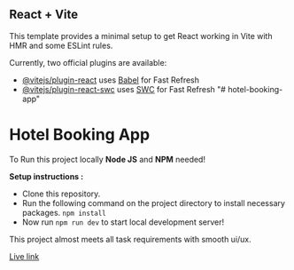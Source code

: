 ## React + Vite

This template provides a minimal setup to get React working in Vite with HMR and some ESLint rules.

Currently, two official plugins are available:

- [@vitejs/plugin-react](https://github.com/vitejs/vite-plugin-react/blob/main/packages/plugin-react/README.md) uses [Babel](https://babeljs.io/) for Fast Refresh
- [@vitejs/plugin-react-swc](https://github.com/vitejs/vite-plugin-react-swc) uses [SWC](https://swc.rs/) for Fast Refresh
"# hotel-booking-app" 


# Hotel Booking App

To Run this project locally **Node JS** and **NPM** needed!

**Setup instructions :**

- Clone this repository.
- Run the following command on the project directory to install necessary packages. `npm install`
- Now run `npm run dev` to start local development server!

This project almost meets all task requirements with smooth ui/ux.

[Live link](https://idyllic-creponne-ca9d1e.netlify.app/)
